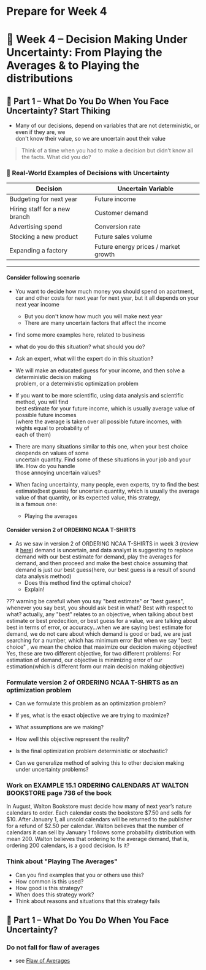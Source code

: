 # Prepare for Week 4
# 🧠 Week 4 – Decision Making Under Uncertainty: From Playing the Averages & to Playing the distributions

## 🧩 Part 1 – What Do You Do When You Face Uncertainty? Start Thiking

- Many of our decisions, depend on variables that are not deterministic, or even if they are, we  
don't know their value, so we are uncertain aout their value

> Think of a time when you had to make a decision but didn’t know all the facts. What did you do?

### 👀 Real-World Examples of Decisions with Uncertainty

| Decision                      | Uncertain Variable                   |
| ----------------------------- | ------------------------------------ |
| Budgeting for next year       | Future income                        |
| Hiring staff for a new branch | Customer demand                      |
| Advertising spend             | Conversion rate                      |
| Stocking a new product        | Future sales volume                  |
| Expanding a factory           | Future energy prices / market growth |



---


 
#### Consider following scenario
- You want to decide how much money you should spend on apartment, car and other costs for next year for next year, but it all depends on your next year income
    - But you don't know how much you will make next year
    - There are many uncertain factors that affect the income
- find some more examples here, related to business
- what do you do this situation? what should you do?
- Ask an expert, what will the expert do in this situation?

- We will make an educated guess for your income, and then solve a deterministic decision making  
problem, or a deterministic optimization problem
- If you want to be more scientific, using data analysis and scientific method, you will find  
best estimate for your future income, which is usually average value of possible future incomes  
(where the average is taken over all possible future incomes, with wights equal to probability of  
each of them)
- There are many situations similar to this one, when your best choice deopends on values of some  
uncertain quantity. Find some of these situations in your job and your life. How do you handle  
those annoying uncertain values?
- When facing uncertainty, many people, even experts, try to find the best estimate(best guess) for uncertain quantity, which is usually the average value of that quantity, or its expected value, this strategy,  
is a famous one:
    - Playing the averages

#### Consider version 2 of ORDERING NCAA T-SHIRTS
- As we saw in version 2 of ORDERING NCAA T-SHIRTS in week 3 (review it [here](weeks/week03/#version-2-three-way-fair-dice)) demand is uncertain, and data analyst is suggesting to replace  
demand with our best estimate for demand, play the averages for demand, and then proceed and make the best choice assuming that demand is just our best guess(here, our best guess is a result of sound data analysis method)
    - Does this method find the optimal choice?
    - Explain!

??? warning
    be carefull when you say "best estimate" or "best guess", whenever you say best, you should ask  best in what? Best with respect to what? actually, any "best" relates to an objective, when talking about best estimate or best predecition, or best guess for a value, we are talking about best in terms of error, or accuracy...when we are saying best estimate for demand, we do not care about which demand is good or bad, we are just searching for a number, which has minimum error
    But when we say "best choice" , we mean the choice that maximize our decicion making objective!
    Yes, these are two different objective, for two different problems: For estimation of demand, our objective is minimizing error of our estimation(which is different form our main decision making objective)

### Formulate version 2 of ORDERING NCAA T-SHIRTS as an optimization problem
- Can we formulate this problem as an optimization problem?

- If yes, what is the exact objective we are trying to maximize?
- What assumptions are we making?
- How well this objective represent the reality?
- Is the final optimization problem deterministic or stochastic?
- Can we generalize method of solving this to other decision making under uncertainty problems? 

### Work on EXAMPLE  15.1 ORDERING CALENDARS AT WALTON BOOKSTORE page 736 of the book
In August, Walton Bookstore must decide how many of next year’s nature calendars to order. Each calendar costs the bookstore $7.50 and sells for $10. After January 1, all unsold calendars will be returned to the publisher for a refund of $2.50 per calendar. Walton believes that the number of calendars it can sell by January 1 follows some probability distribution with mean 200. Walton believes that ordering to the average demand, that is, ordering 200 calendars, is a good decision. Is it?


### Think about "Playing The Averages" 
- Can you find examples that you or others use this?
- How common is this used?
- How good is this strategy?
- When does this strategy work?
- Think about reasons and situations that this strategy fails 


## 🧩 Part 1 – What Do You Do When You Face Uncertainty?
### Do not fall for flaw of averages
- see [Flaw of Averages](concepts/flaw_of_averages.md)